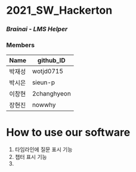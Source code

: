 # 2021_SW_Hackerton
### _Brainai_ - _LMS Helper_


### Members 
|Name|github_ID|
|------|------|
|박재성|wotjd0715|
|박시은|sieun-p|
|이창현|2changhyeon|
|장현진|nowwhy|

# How to use our software
1. 타임라인에 질문 표시 기능  
2. 챕터 표시 기능
3. 
